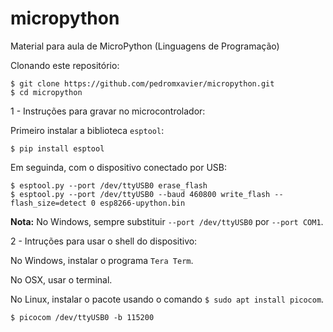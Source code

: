 # micropython
Material para aula de MicroPython (Linguagens de Programação)

Clonando este repositório:
```
$ git clone https://github.com/pedromxavier/micropython.git
$ cd micropython
```

1 - Instruções para gravar no microcontrolador:

Primeiro instalar a biblioteca `esptool`:
```
$ pip install esptool
```

Em seguinda, com o dispositivo conectado por USB:
```
$ esptool.py --port /dev/ttyUSB0 erase_flash
$ esptool.py --port /dev/ttyUSB0 --baud 460800 write_flash --flash_size=detect 0 esp8266-upython.bin
```

**Nota:** No Windows, sempre substituir `--port /dev/ttyUSB0` por `--port COM1`.

2 - Intruções para usar o shell do dispositivo:

No Windows, instalar o programa `Tera Term`.

No OSX, usar o terminal.

No Linux, instalar o pacote usando o comando `$ sudo apt install picocom`.
```
$ picocom /dev/ttyUSB0 -b 115200
```
